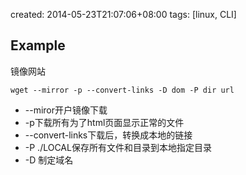 created: 2014-05-23T21:07:06+08:00
tags: [linux, CLI]


## Example

镜像网站

```
wget --mirror -p --convert-links -D dom -P dir url
```

* --miror开户镜像下载
* -p下载所有为了html页面显示正常的文件
* --convert-links下载后，转换成本地的链接
* -P ./LOCAL保存所有文件和目录到本地指定目录
* -D 制定域名
